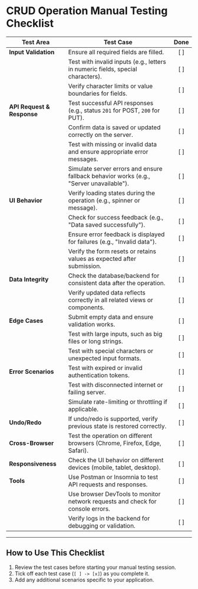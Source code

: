 # CRUD Operation Manual Testing Checklist

| **Test Area**       | **Test Case**                                                                                   | **Done** |
|----------------------|-----------------------------------------------------------------------------------------------|:--------:|
| **Input Validation** | Ensure all required fields are filled.                                                        | [ ]      |
|                      | Test with invalid inputs (e.g., letters in numeric fields, special characters).               | [ ]      |
|                      | Verify character limits or value boundaries for fields.                                       | [ ]      |
| **API Request & Response** | Test successful API responses (e.g., status `201` for POST, `200` for PUT).             | [ ]      |
|                      | Confirm data is saved or updated correctly on the server.                                     | [ ]      |
|                      | Test with missing or invalid data and ensure appropriate error messages.                      | [ ]      |
|                      | Simulate server errors and ensure fallback behavior works (e.g., "Server unavailable").        | [ ]      |
| **UI Behavior**      | Verify loading states during the operation (e.g., spinner or message).                        | [ ]      |
|                      | Check for success feedback (e.g., "Data saved successfully").                                 | [ ]      |
|                      | Ensure error feedback is displayed for failures (e.g., "Invalid data").                       | [ ]      |
|                      | Verify the form resets or retains values as expected after submission.                        | [ ]      |
| **Data Integrity**   | Check the database/backend for consistent data after the operation.                           | [ ]      |
|                      | Verify updated data reflects correctly in all related views or components.                    | [ ]      |
| **Edge Cases**       | Submit empty data and ensure validation works.                                                | [ ]      |
|                      | Test with large inputs, such as big files or long strings.                                    | [ ]      |
|                      | Test with special characters or unexpected input formats.                                     | [ ]      |
| **Error Scenarios**  | Test with expired or invalid authentication tokens.                                           | [ ]      |
|                      | Test with disconnected internet or failing server.                                            | [ ]      |
|                      | Simulate rate-limiting or throttling if applicable.                                           | [ ]      |
| **Undo/Redo**        | If undo/redo is supported, verify previous state is restored correctly.                       | [ ]      |
| **Cross-Browser**    | Test the operation on different browsers (Chrome, Firefox, Edge, Safari).                     | [ ]      |
| **Responsiveness**   | Check the UI behavior on different devices (mobile, tablet, desktop).                         | [ ]      |
| **Tools**            | Use Postman or Insomnia to test API requests and responses.                                   | [ ]      |
|                      | Use browser DevTools to monitor network requests and check for console errors.                | [ ]      |
|                      | Verify logs in the backend for debugging or validation.                                       | [ ]      |

---

## **How to Use This Checklist**

1. Review the test cases before starting your manual testing session.
2. Tick off each test case (`[ ] -> [x]`) as you complete it.
3. Add any additional scenarios specific to your application.
